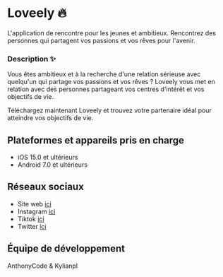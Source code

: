 #  Loveely 🔥

L'application de rencontre pour les jeunes et ambitieux. Rencontrez des personnes qui partagent vos passions et vos rêves pour l'avenir. 

### Description ✨
Vous êtes ambitieux et à la recherche d'une relation sérieuse avec quelqu'un qui partage vos passions et vos rêves ? Loveely vous met en relation avec des personnes partageant vos centres d'intérêt et vos objectifs de vie. 

Téléchargez maintenant Loveely et trouvez votre partenaire idéal pour atteindre vos objectifs de vie.

  
##  Plateformes et appareils pris en charge
  
- iOS 15.0 et ultérieurs
- Android 7.0 et ultérieurs

 ##  Réseaux sociaux
  
- Site web [ici](https://loveely.fr/)
- Instagram [ici](https://www.instagram.com/loveelyfrance)
- Tiktok [ici](https://www.tiktok.com/@loveelyfrance)
- Twitter [ici](https://twitter.com/loveelyfrance)

##  Équipe de développement

AnthonyCode & Kylianpl
